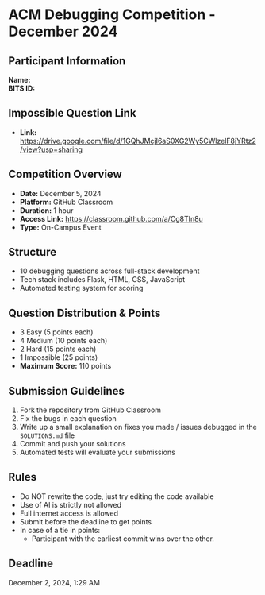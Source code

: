 # ACM Debugging Competition - December 2024

## Participant Information
**Name:**  
**BITS ID:**

## Impossible Question Link
- **Link:** https://drive.google.com/file/d/1GQhJMcjI6aS0XG2Wy5CWlzelF8jYRtz2/view?usp=sharing

## Competition Overview
- **Date:** December 5, 2024
- **Platform:** GitHub Classroom
- **Duration:** 1 hour
- **Access Link:** https://classroom.github.com/a/Cg8TIn8u
- **Type:** On-Campus Event

## Structure
- 10 debugging questions across full-stack development
- Tech stack includes Flask, HTML, CSS, JavaScript
- Automated testing system for scoring

## Question Distribution & Points
- 3 Easy (5 points each)
- 4 Medium (10 points each)
- 2 Hard (15 points each)
- 1 Impossible (25 points)
- **Maximum Score:** 110 points

## Submission Guidelines
1. Fork the repository from GitHub Classroom
2. Fix the bugs in each question
3. Write up a small explanation on fixes you made / issues debugged in the `SOLUTIONS.md` file
5. Commit and push your solutions
6. Automated tests will evaluate your submissions

## Rules

* Do NOT rewrite the code, just try editing the code available
* Use of AI is strictly not allowed
* Full internet access is allowed
* Submit before the deadline to get points
* In case of a tie in points:
    * Participant with the earliest commit wins over the other.

## Deadline
December 2, 2024, 1:29 AM

